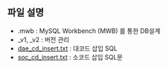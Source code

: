 ## 파일 설명
  - .mwb : MySQL Workbench (MWB) 를 통한 DB설계
  - _v1, _v2 : 버전 관리
  - [dae_cd_insert.txt](https://github.com/Jinseop95/Capstone_Design/blob/master/database/dae_cd_insert_sql.txt) : 대코드 삽입 SQL
  - [soc_cd_insert.txt](https://github.com/Jinseop95/Capstone_Design/blob/master/database/dae_cd_insert_sql.txt) : 소코드 삽입 SQL문
